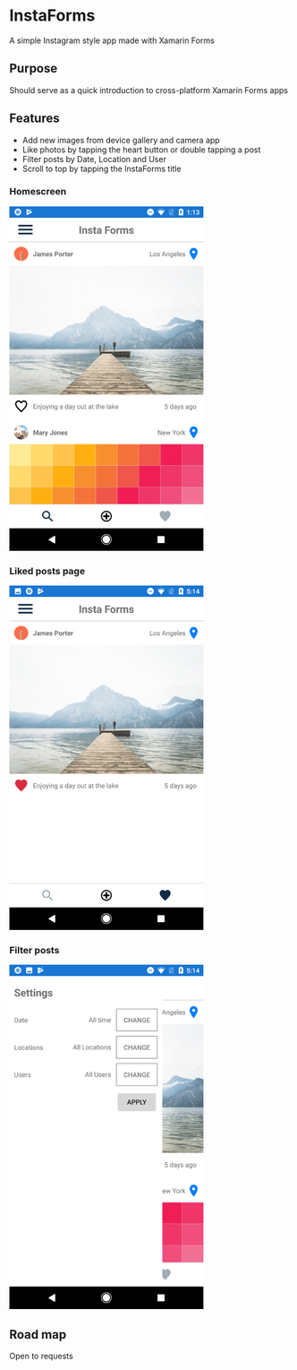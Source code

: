# InstaForms
A simple Instagram style app made with Xamarin Forms

## Purpose
Should serve as a quick introduction to cross-platform Xamarin Forms apps

## Features

- Add new images from device gallery and camera app
- Like photos by tapping the heart button or double tapping a post
- Filter posts by Date, Location and User
- Scroll to top by tapping the InstaForms title

### Homescreen
<img src="ScreenShots/home.png" width="347" height="615">

### Liked posts page
<img src="ScreenShots/like.png" width="347" height="615">

### Filter posts
<img src="ScreenShots/filter.png" width="347" height="615">

## Road map
Open to requests